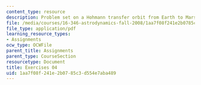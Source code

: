 ```yaml
---
content_type: resource
description: Problem set on a Hohmann transfer orbit from Earth to Mars.
file: /media/courses/16-346-astrodynamics-fall-2008/1aa7f08f241e2b0785c3d554e7aba489_ex_04.pdf
file_type: application/pdf
learning_resource_types:
- Assignments
ocw_type: OCWFile
parent_title: Assignments
parent_type: CourseSection
resourcetype: Document
title: Exercises 04
uid: 1aa7f08f-241e-2b07-85c3-d554e7aba489
---
```

